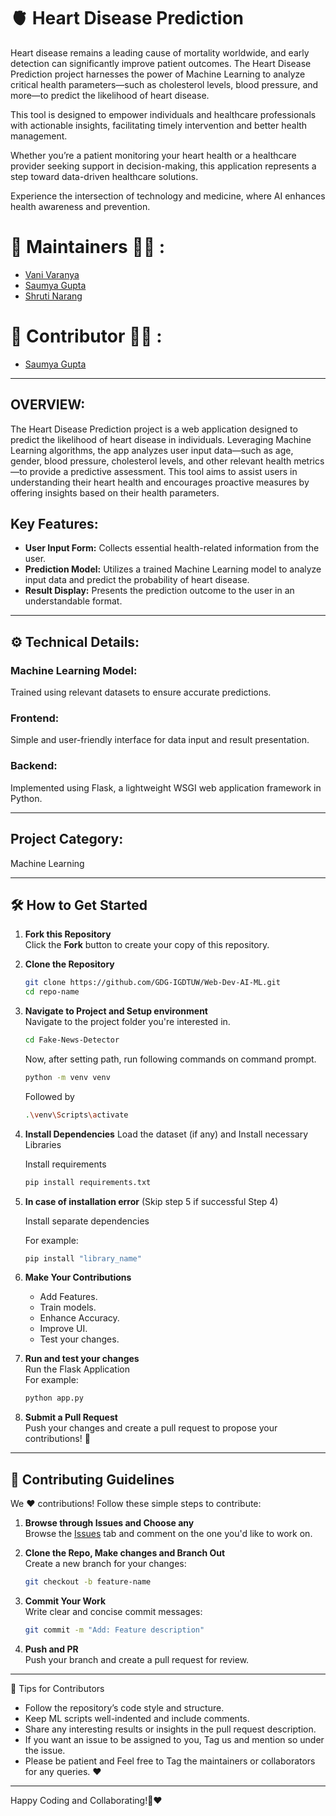 # 🫀 Heart Disease Prediction 

Heart disease remains a leading cause of mortality worldwide, and early detection can significantly improve patient outcomes. The Heart Disease Prediction project harnesses the power of Machine Learning to analyze critical health parameters—such as cholesterol levels, blood pressure, and more—to predict the likelihood of heart disease.

This tool is designed to empower individuals and healthcare professionals with actionable insights, facilitating timely intervention and better health management.

Whether you’re a patient monitoring your heart health or a healthcare provider seeking support in decision-making, this application represents a step toward data-driven healthcare solutions.

Experience the intersection of technology and medicine, where AI enhances health awareness and prevention.

# 🙌 Maintainers 👩‍💻 :

- [Vani Varanya](https://github.com/vanivaranya)
- [Saumya Gupta](https://github.com/ISaumya1011)
- [Shruti Narang](https://github.com/Shruti-Narang)

# 🙌 Contributor 👩‍💻 :

- [Saumya Gupta](https://github.com/ISaumya1011)

---

## OVERVIEW:
The Heart Disease Prediction project is a web application designed to predict the likelihood of heart disease in individuals. Leveraging Machine Learning algorithms, the app analyzes user input data—such as age, gender, blood pressure, cholesterol levels, and other relevant health metrics—to provide a predictive assessment. This tool aims to assist users in understanding their heart health and encourages proactive measures by offering insights based on their health parameters.

## Key Features:

 - **User Input Form:** Collects essential health-related information from the user.
 - **Prediction Model:** Utilizes a trained Machine Learning model to analyze input data and predict the probability of heart disease.
 - **Result Display:** Presents the prediction outcome to the user in an understandable format.

---

## ⚙️ Technical Details:

### Machine Learning Model: 
Trained using relevant datasets to ensure accurate predictions.
### Frontend: 
Simple and user-friendly interface for data input and result presentation.
### Backend: 
Implemented using Flask, a lightweight WSGI web application framework in Python.

---

## Project Category: 
Machine Learning

---

## 🛠️ How to Get Started  

1. **Fork this Repository**  
   Click the **Fork** button to create your copy of this repository.  

2. **Clone the Repository**  
   ```bash  
   git clone https://github.com/GDG-IGDTUW/Web-Dev-AI-ML.git  
   cd repo-name  
   ```  

3. **Navigate to Project and Setup environment**  
   Navigate to the project folder you're interested in.
   
   ```bash  
   cd Fake-News-Detector
   ```
   Now, after setting path, run following commands on command prompt.
   
   ```bash  
   python -m venv venv
   ```
   
   Followed by
   
    ```bash  
   .\venv\Scripts\activate
   ```

4. **Install Dependencies**
   Load the dataset (if any) and Install necessary Libraries
   
   Install requirements

   ```bash  
   pip install requirements.txt
   ```     

5. **In case of installation error** (Skip step 5 if successful Step 4)

   Install separate dependencies

   For example:
   ```bash  
   pip install "library_name"
   ``` 

7. **Make Your Contributions**  
   - Add Features.
   - Train models.
   - Enhance Accuracy.
   - Improve UI.
   - Test your changes.  

8. **Run and test your changes**  
   Run the Flask Application  
   For example:  
   ```bash  
   python app.py
   ```  

9. **Submit a Pull Request**  
   Push your changes and create a pull request to propose your contributions! 🎉  

---


## 🤝 Contributing Guidelines  

We ❤️ contributions! Follow these simple steps to contribute:  

1. **Browse through Issues and Choose any**  
   Browse the [Issues](#) tab and comment on the one you'd like to work on.  

2. **Clone the Repo, Make changes and Branch Out**  
   Create a new branch for your changes:  
   ```bash  
   git checkout -b feature-name  
   ```  

3. **Commit Your Work**  
   Write clear and concise commit messages:  
   ```bash  
   git commit -m "Add: Feature description"  
   ```  

4. **Push and PR**  
   Push your branch and create a pull request for review.  

---

🌟 Tips for Contributors
 - Follow the repository’s code style and structure.
 - Keep ML scripts well-indented and include comments.
 - Share any interesting results or insights in the pull request description.
 - If you want an issue to be assigned to you, Tag us and mention so under the issue.
 - Please be patient and Feel free to Tag the maintainers or collaborators for any queries. ❤️

---

Happy Coding and Collaborating!🚀❤️
